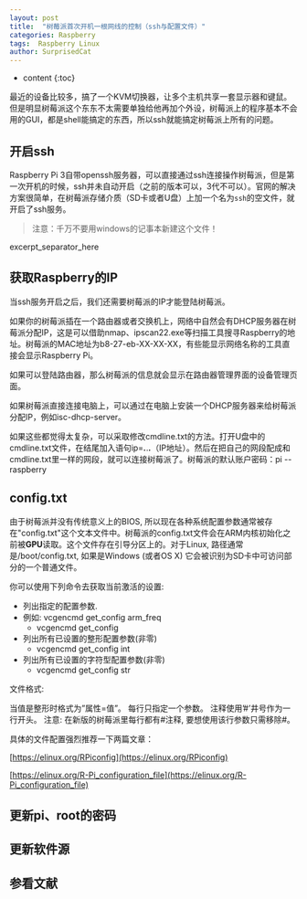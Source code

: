 ```yaml
---
layout: post
title:  "树莓派首次开机一根网线的控制（ssh与配置文件）"
categories: Raspberry
tags:  Raspberry Linux
author: SurprisedCat
---
```


* content
{:toc}

最近的设备比较多，搞了一个KVM切换器，让多个主机共享一套显示器和键鼠。但是明显树莓派这个东东不太需要单独给他再加个外设，树莓派上的程序基本不会用的GUI，都是shell能搞定的东西，所以ssh就能搞定树莓派上所有的问题。

## 开启ssh ##

Raspberry Pi 3自带openssh服务器，可以直接通过ssh连接操作树莓派，但是第一次开机的时候，ssh并未自动开启（之前的版本可以，3代不可以）。官网的解决方案很简单，在树莓派存储介质（SD卡或者U盘）上加一个名为``ssh``的空文件，就开启了ssh服务。

>注意：千万不要用windows的记事本新建这个文件！

excerpt_separator_here

## 获取Raspberry的IP ##

当ssh服务开启之后，我们还需要树莓派的IP才能登陆树莓派。

如果你的树莓派插在一个路由器或者交换机上，网络中自然会有DHCP服务器在树莓派分配IP，这是可以借助nmap、ipscan22.exe等扫描工具搜寻Raspberry的地址。树莓派的MAC地址为b8-27-eb-XX-XX-XX，有些能显示网络名称的工具直接会显示Raspberry Pi。

如果可以登陆路由器，那么树莓派的信息就会显示在路由器管理界面的设备管理页面。

如果树莓派直接连接电脑上，可以通过在电脑上安装一个DHCP服务器来给树莓派分配IP，例如isc-dhcp-server。

如果这些都觉得太复杂，可以采取修改cmdline.txt的方法。打开U盘中的cmdline.txt文件，在结尾加入语句ip=***.***.***.***（IP地址）。然后在把自己的网段配成和cmdline.txt里一样的网段，就可以连接树莓派了。树莓派的默认账户密码：pi -- raspberry

## config.txt ##

由于树莓派并没有传统意义上的BIOS, 所以现在各种系统配置参数通常被存在"config.txt"这个文本文件中。树莓派的config.txt文件会在ARM内核初始化之前被**GPU**读取。这个文件存在引导分区上的。对于Linux, 路径通常是/boot/config.txt, 如果是Windows (或者OS X) 它会被识别为SD卡中可访问部分的一个普通文件。

你可以使用下列命令去获取当前激活的设置: 

* 列出指定的配置参数. 
* 例如: vcgencmd get_config arm_freq 
    + vcgencmd get_config 
* 列出所有已设置的整形配置参数(非零) 
    + vcgencmd get_config int 
* 列出所有已设置的字符型配置参数(非零) 
    + vcgencmd get_config str

文件格式:

当值是整形时格式为”属性=值”。 每行只指定一个参数。 注释使用’#’井号作为一行开头。 
注意: 在新版的树莓派里每行都有#注释, 要想使用该行参数只需移除#。

具体的文件配置强烈推荐一下两篇文章：

[https://elinux.org/RPiconfig](https://elinux.org/RPiconfig)

[https://elinux.org/R-Pi_configuration_file](https://elinux.org/R-Pi_configuration_file)


## 更新pi、root的密码 ##


## 更新软件源 ##


## 参看文献 ##

